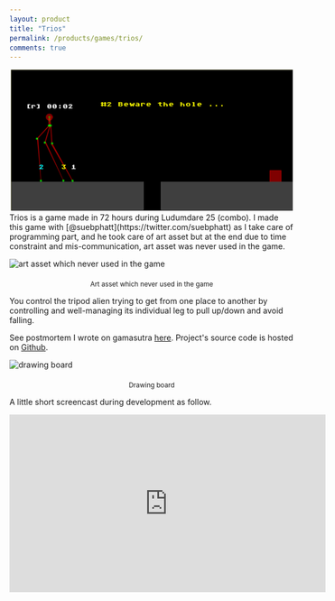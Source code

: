 ```yaml
---
layout: product
title: "Trios"
permalink: /products/games/trios/
comments: true
---
```


<center><img src="/assets/images/games/trios.png" alt="Trios"/></center>  
Trios is a game made in 72 hours during Ludumdare 25 (combo). I made this game with [@suebphatt](https://twitter.com/suebphatt) as I take care of programming part, and he took care of art asset but at the end due to time constraint and mis-communication, art asset was never used in the game.

![art asset which never used in the game](https://24.media.tumblr.com/6e4d29057fb97f6cac708357adcec99b/tumblr_mfaeby63Gm1rilxg5o1_500.png)
<center><sub>Art asset which never used in the game</sub></center>

You control the tripod alien trying to get from one place to another by controlling and well-managing its individual leg to pull up/down and avoid falling.

See postmortem I wrote on gamasutra [here](https://www.gamasutra.com/blogs/WasinThonkaew/20121230/184198/Trois__Ludum_Dare_25_Game__Post_Mortem.php). Project's source code is hosted on [Github](https://github.com/haxpor/ld25).

![drawing board](https://media.tumblr.com/a2b2d6e1b0eab1a252863c4d41ee7136/tumblr_inline_mfudxjdj8d1qj5i9r.jpg)
<center><sub>Drawing board</sub></center>

A little short screencast during development as follow.

<center><iframe width="560" height="315" src="https://www.youtube.com/embed/_Rq427T2f9A" frameborder="0" gesture="media" allow="encrypted-media" allowfullscreen></iframe></center>